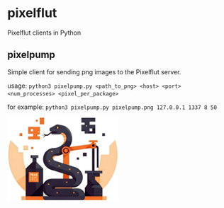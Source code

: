# pixelflut
Pixelflut clients in Python

## pixelpump
Simple client for sending png images to the Pixelflut server.

usage: ``python3 pixelpump.py <path_to_png> <host> <port> <num_processes> <pixel_per_package>``

for example: ``python3 pixelpump.py pixelpump.png 127.0.0.1 1337 8 50``

<img src="https://github.com/kaiserchristoph/pixelflut/blob/main/pixelpump.png" width="250">

